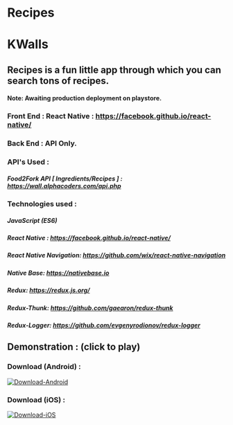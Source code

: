 # Recipes
# KWalls
## Recipes is a fun little app through which you can search tons of recipes.
#### Note: Awaiting production deployment on playstore.

### Front End : React Native : https://facebook.github.io/react-native/
### Back End : API Only.

### API's Used : 

##### Food2Fork API [ Ingredients/Recipes ] : https://wall.alphacoders.com/api.php

### Technologies used : 

##### JavaScript (ES6)
##### React Native : https://facebook.github.io/react-native/
##### React Native Navigation: https://github.com/wix/react-native-navigation
##### Native Base: https://nativebase.io
##### Redux: https://redux.js.org/
##### Redux-Thunk: https://github.com/gaearon/redux-thunk
##### Redux-Logger: https://github.com/evgenyrodionov/redux-logger

## Demonstration : (click to play)

### Download (Android) : 

[![Download-Android](http://www.atteztech.com/images/ZN62/10.19/android-app-on-google-play.jpg)](http://insidetimeshare.com/wp-content/uploads/2018/03/not_available.jpg "Download-Android")

### Download (iOS) :

[![Download-iOS](https://static.ring.com/assets/static/get_the_app/ios-app-badge-fd60a24e3e78e27dcb40a055bcc4240d.png)](http://insidetimeshare.com/wp-content/uploads/2018/03/not_available.jpg "Download-iOS")
